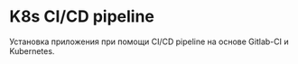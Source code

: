 # K8s CI/CD pipeline
Установка приложения при помощи CI/CD pipeline на основе Gitlab-CI и Kubernetes.
